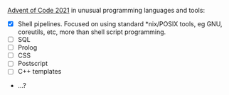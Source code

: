 [Advent of Code 2021](https://adventofcode.com/2021/leaderboard/private/view/190930) in unusual programming languages and tools:

* [x] Shell pipelines. Focused on using standard *nix/POSIX tools, eg GNU, coreutils, etc, more than shell script programming.
* [ ] SQL
* [ ] Prolog
* [ ] CSS
* [ ] Postscript
* [ ] C++ templates
* ...?
